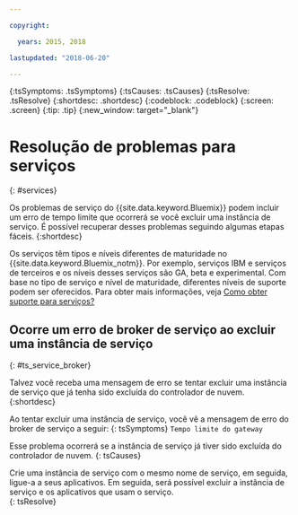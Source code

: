 ```yaml
---

copyright:

  years: 2015, 2018

lastupdated: "2018-06-20"

---
```



{:tsSymptoms: .tsSymptoms}
{:tsCauses: .tsCauses}
{:tsResolve: .tsResolve}
{:shortdesc: .shortdesc}
{:codeblock: .codeblock}
{:screen: .screen}
{:tip: .tip}
{:new_window: target="_blank"}


# Resolução de problemas para serviços
{: #services}

Os problemas de serviço do {{site.data.keyword.Bluemix}} podem incluir um erro de tempo limite que ocorrerá se você excluir uma instância de serviço. É possível recuperar desses problemas seguindo algumas etapas fáceis.
{:shortdesc}

Os serviços têm tipos e níveis diferentes de maturidade no {{site.data.keyword.Bluemix_notm}}. Por exemplo, serviços IBM e serviços de terceiros e os níveis desses serviços são GA, beta e experimental. Com base no tipo de serviço e nível de maturidade, diferentes níveis de suporte podem ser oferecidos. Para obter mais informações, veja [Como obter suporte para serviços?](/docs/get-support/servicessupport.html#support-different-services)

## Ocorre um erro de broker de serviço ao excluir uma instância de serviço
{: #ts_service_broker}

Talvez você receba uma mensagem de erro se tentar excluir uma instância de serviço que já tenha sido excluída do controlador de nuvem.
{:shortdesc}

Ao tentar excluir uma instância de serviço, você vê a mensagem de erro do broker de serviço a seguir:
{: tsSymptoms}
`Tempo limite do gateway`

Esse problema ocorrerá se
    a instância de serviço já tiver sido excluída do
controlador de nuvem.
{: tsCauses}

Crie uma instância de serviço com o mesmo nome de serviço, em seguida, ligue-a a seus aplicativos. Em seguida, será possível excluir a instância de serviço e os aplicativos que usam o serviço.   
{: tsResolve}
